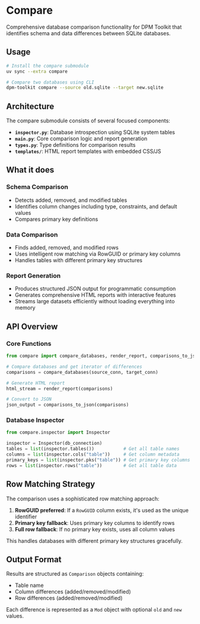 # Compare

Comprehensive database comparison functionality for DPM Toolkit that identifies schema and data differences between SQLite databases.

## Usage

```bash
# Install the compare submodule
uv sync --extra compare

# Compare two databases using CLI
dpm-toolkit compare --source old.sqlite --target new.sqlite
```

## Architecture

The compare submodule consists of several focused components:

- **`inspector.py`**: Database introspection using SQLite system tables
- **`main.py`**: Core comparison logic and report generation
- **`types.py`**: Type definitions for comparison results
- **`templates/`**: HTML report templates with embedded CSS/JS

## What it does

### Schema Comparison

- Detects added, removed, and modified tables
- Identifies column changes including type, constraints, and default values
- Compares primary key definitions

### Data Comparison

- Finds added, removed, and modified rows
- Uses intelligent row matching via RowGUID or primary key columns
- Handles tables with different primary key structures

### Report Generation

- Produces structured JSON output for programmatic consumption
- Generates comprehensive HTML reports with interactive features
- Streams large datasets efficiently without loading everything into memory

## API Overview

### Core Functions

```python
from compare import compare_databases, render_report, comparisons_to_json

# Compare databases and get iterator of differences
comparisons = compare_databases(source_conn, target_conn)

# Generate HTML report
html_stream = render_report(comparisons)

# Convert to JSON
json_output = comparisons_to_json(comparisons)
```

### Database Inspector

```python
from compare.inspector import Inspector

inspector = Inspector(db_connection)
tables = list(inspector.tables())           # Get all table names
columns = list(inspector.cols("table"))     # Get column metadata
primary_keys = list(inspector.pks("table")) # Get primary key columns
rows = list(inspector.rows("table"))        # Get all table data
```

## Row Matching Strategy

The comparison uses a sophisticated row matching approach:

1. **RowGUID preferred**: If a `RowGUID` column exists, it's used as the unique identifier
2. **Primary key fallback**: Uses primary key columns to identify rows
3. **Full row fallback**: If no primary key exists, uses all column values

This handles databases with different primary key structures gracefully.

## Output Format

Results are structured as `Comparison` objects containing:

- Table name
- Column differences (added/removed/modified)
- Row differences (added/removed/modified)

Each difference is represented as a `Mod` object with optional `old` and `new` values.
